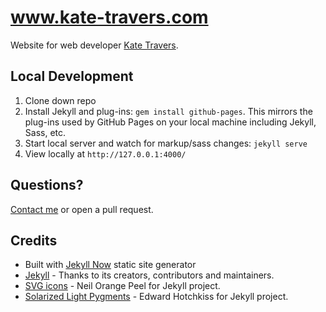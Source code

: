 # www.kate-travers.com

Website for web developer [Kate Travers](http://www.kate-travers.com).

## Local Development

1. Clone down repo
2. Install Jekyll and plug-ins: `gem install github-pages`. This mirrors the plug-ins used by GitHub Pages on your local machine including Jekyll, Sass, etc.
3. Start local server and watch for markup/sass changes: `jekyll serve`
4. View locally at `http://127.0.0.1:4000/`

## Questions?

[Contact me](mailto:kate.travers@flatironschool.com) or open a pull request.

## Credits

- Built with [Jekyll Now](https://github.com/barryclark/jekyll-now) static site generator
- [Jekyll](https://github.com/jekyll/jekyll) - Thanks to its creators, contributors and maintainers.
- [SVG icons](https://github.com/neilorangepeel/Free-Social-Icons) - Neil Orange Peel for Jekyll project.
- [Solarized Light Pygments](https://gist.github.com/edwardhotchkiss/2005058) - Edward Hotchkiss for Jekyll project.

